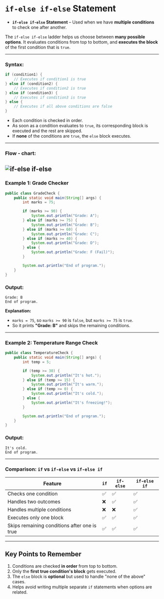 #  `if-else if-else` Statement
- **`if-else if-else` Statement** – Used when we have **multiple conditions** to check one after another.

The `if-else if-else` ladder helps us choose between **many possible options**. It evaluates conditions from top to bottom, and **executes the block** of the first condition that is `true`.

---

### **Syntax:**
```java
if (condition1) {
    // Executes if condition1 is true
} else if (condition2) {
    // Executes if condition2 is true
} else if (condition3) {
    // Executes if condition3 is true
} else {
    // Executes if all above conditions are false
}
```

- Each condition is checked in order.
- As soon as a condition evaluates to `true`, its corresponding block is executed and the rest are skipped.
- If **none** of the conditions are `true`, the `else` block executes.

---

### Flow - chart:

![if-else if-else](https://d1whtlypfis84e.cloudfront.net/guides/wp-content/uploads/2021/06/29090653/If-elif-else-flowchart.jpg "if-else if-else")
---

### **Example 1: Grade Checker**
```java
public class GradeCheck {
    public static void main(String[] args) {
        int marks = 75;

        if (marks >= 90) {
            System.out.println("Grade: A");
        } else if (marks >= 75) {
            System.out.println("Grade: B");
        } else if (marks >= 60) {
            System.out.println("Grade: C");
        } else if (marks >= 40) {
            System.out.println("Grade: D");
        } else {
            System.out.println("Grade: F (Fail)");
        }

        System.out.println("End of program.");
    }
}
```

### **Output:**
```
Grade: B
End of program.
```

**Explanation:**
- `marks = 75`, so `marks >= 90` is `false`, but `marks >= 75` is `true`.
- So it prints **"Grade: B"** and skips the remaining conditions.

---

### **Example 2: Temperature Range Check**
```java
public class TemperatureCheck {
    public static void main(String[] args) {
        int temp = 5;

        if (temp >= 30) {
            System.out.println("It's hot.");
        } else if (temp >= 15) {
            System.out.println("It's warm.");
        } else if (temp >= 0) {
            System.out.println("It's cold.");
        } else {
            System.out.println("It's freezing!");
        }

        System.out.println("End of program.");
    }
}
```

### **Output:**
```
It's cold.
End of program.
```

---

### **Comparison: `if` vs `if-else` vs `if-else if`**
| Feature | `if` | `if-else` | `if-else if` |
|--------|------|-----------|---------------|
| Checks one condition | ✅ | ✅ | ✅ |
| Handles two outcomes | ❌ | ✅ | ✅ |
| Handles multiple conditions | ❌ | ❌ | ✅ |
| Executes only one block | ✅ | ✅ | ✅ |
| Skips remaining conditions after one is true | ✅ | ✅ | ✅ |

---

## **Key Points to Remember**
1. Conditions are checked **in order** from top to bottom.
2. Only the **first true condition's block** gets executed.
3. The `else` block is **optional** but used to handle "none of the above" cases.
4. Helps avoid writing multiple separate `if` statements when options are related.
